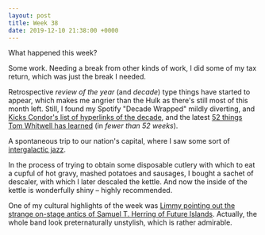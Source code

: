 ```yaml
---
layout: post
title: Week 38
date: 2019-12-10 21:38:00 +0000
---
```


What happened this week?

Some work. Needing a break from other kinds of work,
I did some of my tax return, which was just the break I needed.

Retrospective _review of the year_ (and _decade_) type things have started to appear,
which makes me angrier than the Hulk as there's still most of this month left.
Still, I found my Spotify "Decade Wrapped" mildly diverting,
and [Kicks Condor's list of hyperlinks of the decade](https://href.cool/2010s/),
and the latest [52 things Tom Whitwell has learned](https://medium.com/fluxx-studio-notes/52-things-i-learned-in-2019-8ee483e6c816) (in _fewer than 52 weeks_).

A spontaneous trip to our nation's capital, where I saw some sort of [intergalactic jazz](https://www.songkick.com/concerts/37149184-comet-is-coming-at-o2-shepherds-bush-empire).

In the process of trying to obtain some disposable cutlery with which to eat a cupful of hot gravy, mashed potatoes and sausages,
I bought a sachet of descaler, with which I later descaled the kettle. And now the inside of the kettle is wonderfully shiny – highly recommended.

One of my cultural highlights of the week was [Limmy pointing out the strange on-stage antics of Samuel T. Herring of Future Islands](https://www.twitch.tv/videos/516281372?t=01h18m05s). Actually, the whole band look preternaturally unstylish, which is rather admirable.
